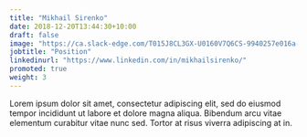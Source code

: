 ```yaml
---
title: "Mikhail Sirenko"
date: 2018-12-20T13:44:30+10:00
draft: false
image: "https://ca.slack-edge.com/T015J8CL3GX-U0160V7Q6CS-9940257e016a-512"
jobtitle: "Position"
linkedinurl: "https://www.linkedin.com/in/mikhailsirenko/"
promoted: true
weight: 3
---
```


Lorem ipsum dolor sit amet, consectetur adipiscing elit, sed do eiusmod tempor incididunt ut labore et dolore magna aliqua. Bibendum arcu vitae elementum curabitur vitae nunc sed. Tortor at risus viverra adipiscing at in.
